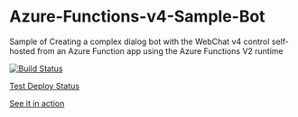 # Azure-Functions-v4-Sample-Bot
Sample of Creating a complex dialog bot with the WebChat v4 control self-hosted from an Azure Function app using the Azure Functions V2 runtime

[![Build Status](https://williameastbury.visualstudio.com/DemoBotDeploy/_apis/build/status/DemoBotDeploy-Azure%20Functions%20for%20.NET-CI?branchName=master)](https://williameastbury.visualstudio.com/DemoBotDeploy/_build/latest?definitionId=35&branchName=master)

[Test Deploy Status](https://williameastbury.vsrm.visualstudio.com/_apis/public/Release/badge/aaeec0d6-008f-4b1e-88f1-df2b97a026c4/1/1)

[See it in action](https://willsbot.azurewebsites.net/)
